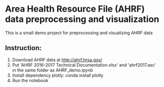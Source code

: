 # Area Health Resource File (AHRF) data preprocessing and visualization

This is a small demo project for preprocessing and visualizing AHRF data

## Instruction:

1. Download AHRF data at http://ahrf.hrsa.gov/
2. Put 'AHRF 2016-2017 Technical Documentation.xlsx' and 'ahrf2017.asc' in the same folder as AHRF_demo.ipynb
3. Install dependency plotly: conda install plotly
4. Run the notebook
